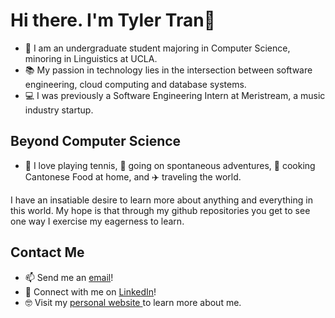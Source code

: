 # Hi there. I'm Tyler Tran👋

- 🌱 I am an undergraduate student majoring in Computer Science, minoring in Linguistics at UCLA.
- 📚 My passion in technology lies in the intersection between software engineering, cloud computing and database systems.
- 💻 I was previously a Software Engineering Intern at Meristream, a music industry startup. 

## Beyond Computer Science
- 🎾 I love playing tennis, 🌇 going on spontaneous adventures, 🥡 cooking Cantonese Food at home, and ✈️ traveling the world.

I have an insatiable desire to learn more about anything and everything in this world. My hope is that through my github repositories you get 
to see one way I exercise my eagerness to learn. 

## Contact Me
- 📫 Send me an <a href="mailto:tylerduytran@gmail.com">email</a>!
- 🤝 Connect with me on <a href="https://www.linkedin.com/in/tylerdtran/">LinkedIn</a>!
- 🤓 Visit my <a href="https://www.tylertran.me/">personal website </a> to learn more about me.

<!--
**tylerdtran/tylerdtran** is a ✨ _special_ ✨ repository because its `README.md` (this file) appears on your GitHub profile.

Here are some ideas to get you started:

- 🔭 I’m currently working on ...
- 🌱 I’m currently learning ...
- 👯 I’m looking to collaborate on ...
- 🤔 I’m looking for help with ...
- 💬 Ask me about ...
- 📫 How to reach me: ...
- 😄 Pronouns: ...
- ⚡ Fun fact: ...
-->
